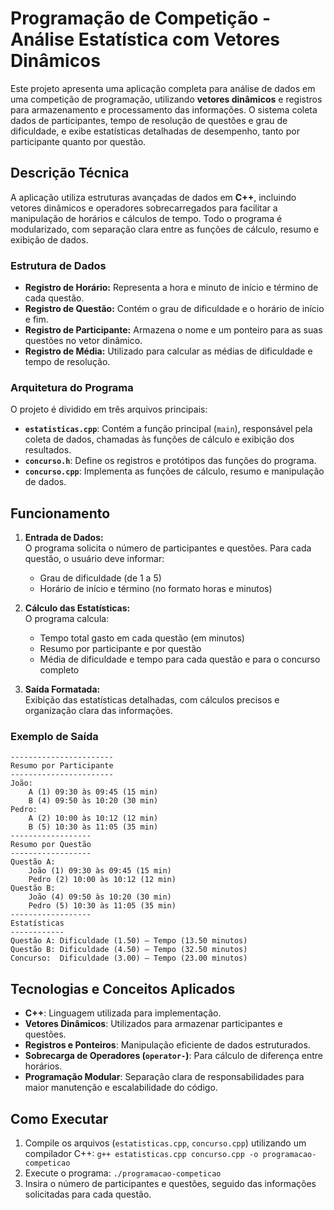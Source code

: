 
# Programação de Competição - Análise Estatística com Vetores Dinâmicos

Este projeto apresenta uma aplicação completa para análise de dados em uma competição de programação, utilizando **vetores dinâmicos** e registros para armazenamento e processamento das informações. O sistema coleta dados de participantes, tempo de resolução de questões e grau de dificuldade, e exibe estatísticas detalhadas de desempenho, tanto por participante quanto por questão.

## Descrição Técnica

A aplicação utiliza estruturas avançadas de dados em **C++**, incluindo vetores dinâmicos e operadores sobrecarregados para facilitar a manipulação de horários e cálculos de tempo. Todo o programa é modularizado, com separação clara entre as funções de cálculo, resumo e exibição de dados.  

### Estrutura de Dados

- **Registro de Horário:** Representa a hora e minuto de início e término de cada questão.  
- **Registro de Questão:** Contém o grau de dificuldade e o horário de início e fim.  
- **Registro de Participante:** Armazena o nome e um ponteiro para as suas questões no vetor dinâmico.  
- **Registro de Média:** Utilizado para calcular as médias de dificuldade e tempo de resolução.  

### Arquitetura do Programa

O projeto é dividido em três arquivos principais:
- **`estatisticas.cpp`**: Contém a função principal (`main`), responsável pela coleta de dados, chamadas às funções de cálculo e exibição dos resultados.  
- **`concurso.h`**: Define os registros e protótipos das funções do programa.  
- **`concurso.cpp`**: Implementa as funções de cálculo, resumo e manipulação de dados.  

## Funcionamento

1. **Entrada de Dados:**  
   O programa solicita o número de participantes e questões. Para cada questão, o usuário deve informar:  
   - Grau de dificuldade (de 1 a 5)  
   - Horário de início e término (no formato horas e minutos)  

2. **Cálculo das Estatísticas:**  
   O programa calcula:  
   - Tempo total gasto em cada questão (em minutos)  
   - Resumo por participante e por questão  
   - Média de dificuldade e tempo para cada questão e para o concurso completo  

3. **Saída Formatada:**  
   Exibição das estatísticas detalhadas, com cálculos precisos e organização clara das informações.  

### Exemplo de Saída  

```
-----------------------
Resumo por Participante
-----------------------
João:
    A (1) 09:30 às 09:45 (15 min)
    B (4) 09:50 às 10:20 (30 min)
Pedro:
    A (2) 10:00 às 10:12 (12 min)
    B (5) 10:30 às 11:05 (35 min)
------------------
Resumo por Questão
------------------
Questão A:
    João (1) 09:30 às 09:45 (15 min)
    Pedro (2) 10:00 às 10:12 (12 min)
Questão B:
    João (4) 09:50 às 10:20 (30 min)
    Pedro (5) 10:30 às 11:05 (35 min)
------------------
Estatísticas
------------
Questão A: Dificuldade (1.50) – Tempo (13.50 minutos)
Questão B: Dificuldade (4.50) – Tempo (32.50 minutos)
Concurso:  Dificuldade (3.00) – Tempo (23.00 minutos)
```

## Tecnologias e Conceitos Aplicados

- **C++**: Linguagem utilizada para implementação.  
- **Vetores Dinâmicos**: Utilizados para armazenar participantes e questões.  
- **Registros e Ponteiros**: Manipulação eficiente de dados estruturados.  
- **Sobrecarga de Operadores (`operator-`)**: Para cálculo de diferença entre horários.  
- **Programação Modular**: Separação clara de responsabilidades para maior manutenção e escalabilidade do código.  

## Como Executar

1. Compile os arquivos (`estatisticas.cpp`, `concurso.cpp`) utilizando um compilador C++:
   ```g++ estatisticas.cpp concurso.cpp -o programacao-competicao```
2. Execute o programa:
   ```./programacao-competicao```
3. Insira o número de participantes e questões, seguido das informações solicitadas para cada questão.
